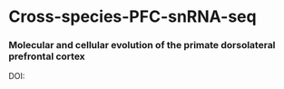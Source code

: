 # Cross-species-PFC-snRNA-seq

### Molecular and cellular evolution of the primate dorsolateral prefrontal cortex

DOI:



